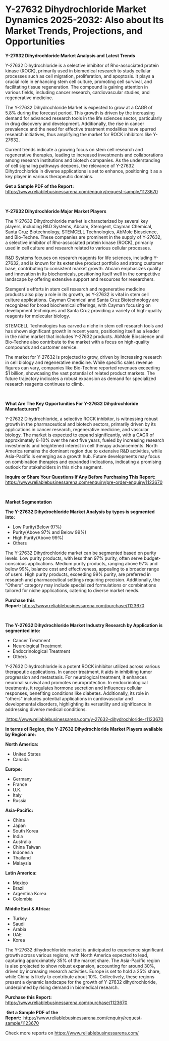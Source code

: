 <p><h1>Y-27632 Dihydrochloride Market Dynamics 2025-2032: Also about Its Market Trends, Projections, and Opportunities</h1></p><p><strong>Y-27632 Dihydrochloride Market Analysis and Latest Trends</strong></p>
<p><p>Y-27632 Dihydrochloride is a selective inhibitor of Rho-associated protein kinase (ROCK), primarily used in biomedical research to study cellular processes such as cell migration, proliferation, and apoptosis. It plays a crucial role in enhancing stem cell culture, promoting cell survival, and facilitating tissue regeneration. The compound is gaining attention in various fields, including cancer research, cardiovascular studies, and regenerative medicine.</p><p>The Y-27632 Dihydrochloride Market is expected to grow at a CAGR of 5.8% during the forecast period. This growth is driven by the increasing demand for advanced research tools in the life sciences sector, particularly in drug discovery and development. Additionally, the rise in cancer prevalence and the need for effective treatment modalities have spurred research initiatives, thus amplifying the market for ROCK inhibitors like Y-27632.</p><p>Current trends indicate a growing focus on stem cell research and regenerative therapies, leading to increased investments and collaborations among research institutions and biotech companies. As the understanding of cell signaling pathways deepens, the relevance of Y-27632 Dihydrochloride in diverse applications is set to enhance, positioning it as a key player in various therapeutic domains.</p></p>
<p><strong>Get a Sample PDF of the Report:&nbsp;</strong> <a href="https://www.reliablebusinessarena.com/enquiry/request-sample/1123670?utm_campaign=1871&utm_medium=2&utm_source=Github&utm_content=ia&utm_term=03032025&utm_id=y-27632-dihydrochloride">https://www.reliablebusinessarena.com/enquiry/request-sample/1123670</a></p>
<p>&nbsp;</p>
<p><strong>Y-27632 Dihydrochloride Major Market Players</strong></p>
<p><p>The Y-27632 Dihydrochloride market is characterized by several key players, including R&D Systems, Abcam, Stemgent, Cayman Chemical, Santa Cruz Biotechnology, STEMCELL Technologies, AbMole Bioscience, and Bio-Techne. These companies are prominent in the supply of Y-27632, a selective inhibitor of Rho-associated protein kinase (ROCK), primarily used in cell culture and research related to various cellular processes.</p><p>R&D Systems focuses on research reagents for life sciences, including Y-27632, and is known for its extensive product portfolio and strong customer base, contributing to consistent market growth. Abcam emphasizes quality and innovation in its biochemicals, positioning itself well in the competitive landscape by offering extensive support and resources for researchers.</p><p>Stemgent's efforts in stem cell research and regenerative medicine products also play a role in its growth, as Y-27632 is vital in stem cell culture applications. Cayman Chemical and Santa Cruz Biotechnology are recognized for broad biochemical offerings, with Cayman focusing on development techniques and Santa Cruz providing a variety of high-quality reagents for molecular biology.</p><p>STEMCELL Technologies has carved a niche in stem cell research tools and has shown significant growth in recent years, positioning itself as a leader in the niche market that includes Y-27632 products. AbMole Bioscience and Bio-Techne also contribute to the market with a focus on high-quality compounds and customer service.</p><p>The market for Y-27632 is projected to grow, driven by increasing research in cell biology and regenerative medicine. While specific sales revenue figures can vary, companies like Bio-Techne reported revenues exceeding $1 billion, showcasing the vast potential of related product markets. The future trajectory indicates a robust expansion as demand for specialized research reagents continues to climb.</p></p>
<p>&nbsp;</p>
<p><strong>What Are The Key Opportunities For Y-27632 Dihydrochloride Manufacturers?</strong></p>
<p><p>Y-27632 Dihydrochloride, a selective ROCK inhibitor, is witnessing robust growth in the pharmaceutical and biotech sectors, primarily driven by its applications in cancer research, regenerative medicine, and vascular biology. The market is expected to expand significantly, with a CAGR of approximately 8-10% over the next five years, fueled by increasing research investments and heightened interest in cell therapy advancements. North America remains the dominant region due to extensive R&D activities, while Asia-Pacific is emerging as a growth hub. Future developments may focus on combination therapies and expanded indications, indicating a promising outlook for stakeholders in this niche segment.</p></p>
<p><strong>Inquire or Share Your Questions If Any Before Purchasing This Report:</strong> <a href="https://www.reliablebusinessarena.com/enquiry/pre-order-enquiry/1123670?utm_campaign=1871&utm_medium=2&utm_source=Github&utm_content=ia&utm_term=03032025&utm_id=y-27632-dihydrochloride">https://www.reliablebusinessarena.com/enquiry/pre-order-enquiry/1123670</a></p>
<p>&nbsp;</p>
<p><strong>Market Segmentation</strong></p>
<p><strong>The Y-27632 Dihydrochloride Market Analysis by types is segmented into:</strong></p>
<p><ul><li>Low Purity(Below 97%)</li><li>Purity(Above 97% and Below 99%)</li><li>High Purity(Above 99%)</li><li>Others</li></ul></p>
<p><p>The Y-27632 Dihydrochloride market can be segmented based on purity levels. Low purity products, with less than 97% purity, often serve budget-conscious applications. Medium purity products, ranging above 97% and below 99%, balance cost and effectiveness, appealing to a broader range of users. High purity products, exceeding 99% purity, are preferred in research and pharmaceutical settings requiring precision. Additionally, the “Others” category may include specialized formulations or combinations tailored for niche applications, catering to diverse market needs.</p></p>
<p><strong>Purchase this Report:&nbsp;</strong><a href="https://www.reliablebusinessarena.com/purchase/1123670?utm_campaign=1871&utm_medium=2&utm_source=Github&utm_content=ia&utm_term=03032025&utm_id=y-27632-dihydrochloride">https://www.reliablebusinessarena.com/purchase/1123670</a></p>
<p>&nbsp;</p>
<p><strong>The Y-27632 Dihydrochloride Market Industry Research by Application is segmented into:</strong></p>
<p><ul><li>Cancer Treatment</li><li>Neurological Treatment</li><li>Endocrinological Treatment</li><li>Others</li></ul></p>
<p><p>Y-27632 Dihydrochloride is a potent ROCK inhibitor utilized across various therapeutic applications. In cancer treatment, it aids in inhibiting tumor progression and metastasis. For neurological treatment, it enhances neuronal survival and promotes neuroprotection. In endocrinological treatments, it regulates hormone secretion and influences cellular responses, benefiting conditions like diabetes. Additionally, its role in "others" includes potential applications in cardiovascular and developmental disorders, highlighting its versatility and significance in addressing diverse medical conditions.</p></p>
<p><a href="https://www.reliablebusinessarena.com/y-27632-dihydrochloride-r1123670?utm_campaign=1871&utm_medium=2&utm_source=Github&utm_content=ia&utm_term=03032025&utm_id=y-27632-dihydrochloride">&nbsp;https://www.reliablebusinessarena.com/y-27632-dihydrochloride-r1123670</a></p>
<p><strong>In terms of Region, the Y-27632 Dihydrochloride Market Players available by Region are:</strong></p>
<p>
    <p> <strong> North America: </strong>
        <ul>
            <li>United States</li>
            <li>Canada</li>
        </ul>
        </p> 
    <p> <strong> Europe: </strong>
        <ul>
            <li>Germany</li>
            <li>France</li>
            <li>U.K.</li>
            <li>Italy</li>
            <li>Russia</li>
        </ul>
        </p> 
    <p> <strong> Asia-Pacific: </strong>
        <ul>
            <li>China</li>
            <li>Japan</li>
            <li>South Korea</li>
            <li>India</li>
            <li>Australia</li>
            <li>China Taiwan</li>
            <li>Indonesia</li>
            <li>Thailand</li>
            <li>Malaysia</li>
        </ul>
        </p> 
    <p> <strong> Latin America: </strong>
        <ul>
            <li>Mexico</li>
            <li>Brazil</li>
            <li>Argentina Korea</li>
            <li>Colombia</li>
        </ul>
        </p> 
    <p> <strong> Middle East & Africa: </strong>
        <ul>
            <li>Turkey</li>
            <li>Saudi</li>
            <li>Arabia</li>
            <li>UAE</li>
            <li>Korea</li>
        </ul>
    </p>
    </p>
<p><p>The Y-27632 dihydrochloride market is anticipated to experience significant growth across various regions, with North America expected to lead, capturing approximately 35% of the market share. The Asia-Pacific region is also projected to show robust expansion, accounting for around 30%, driven by increasing research activities. Europe is set to hold a 25% share, while China is likely to contribute about 10%. Collectively, these regions present a dynamic landscape for the growth of Y-27632 dihydrochloride, underpinned by rising demand in biomedical research.</p></p>
<p><strong>Purchase this Report: </strong><a href="https://www.reliablebusinessarena.com/purchase/1123670?utm_campaign=1871&utm_medium=2&utm_source=Github&utm_content=ia&utm_term=03032025&utm_id=y-27632-dihydrochloride">https://www.reliablebusinessarena.com/purchase/1123670</a></p>
<p>&nbsp;<strong>Get a Sample PDF of the Report:&nbsp;&nbsp;</strong><a href="https://www.reliablebusinessarena.com/enquiry/request-sample/1123670?utm_campaign=1871&utm_medium=2&utm_source=Github&utm_content=ia&utm_term=03032025&utm_id=y-27632-dihydrochloride">https://www.reliablebusinessarena.com/enquiry/request-sample/1123670</a></p>
<p><strong></strong></p>
<p>Check more reports on <a href="https://www.reliablebusinessarena.com/?utm_campaign=1871&utm_medium=2&utm_source=Github&utm_content=ia&utm_term=03032025&utm_id=y-27632-dihydrochloride">https://www.reliablebusinessarena.com/</a></p>
